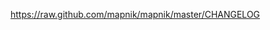 <!-- Name: ChangeLog -->
<!-- Version: 1 -->
<!-- Last-Modified: 2009/04/02 13:44:30 -->
<!-- Author: springmeyer -->

https://raw.github.com/mapnik/mapnik/master/CHANGELOG